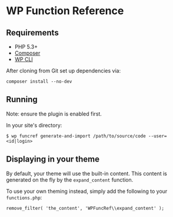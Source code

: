 # WP Function Reference
## Requirements
* PHP 5.3+
* [Composer](https://getcomposer.org/)
* [WP CLI](http://wp-cli.org/)

After cloning from Git set up dependencies via:

    composer install --no-dev

## Running
Note: ensure the plugin is enabled first.

In your site's directory:

	$ wp funcref generate-and-import /path/to/source/code --user=<id|login>

## Displaying in your theme
By default, your theme will use the built-in content. This content is generated
on the fly by the `expand_content` function.

To use your own theming instead, simply add the following to
your `functions.php`:

	remove_filter( 'the_content', 'WPFuncRef\\expand_content' );
